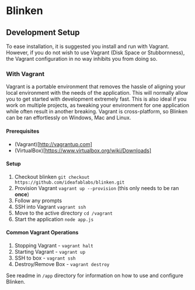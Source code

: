 # Blinken

## Development Setup

To ease installation, it is suggested you install and run with Vagrant. However, if you do not wish to use Vagrant (Disk Space or Stubbornness), the Vagrant configuration in no way inhibits you from doing so.

### With Vagrant

Vagrant is a portable environment that removes the hassle of aligning your local environment with the needs of the application. This will normally allow you to get started with development extremely fast. This is also ideal if you work on multiple projects, as tweaking your environment for one application while often result in another breaking. Vagrant is cross-platform, so Blinken can be ran effortlessly on Windows, Mac and Linux. 

#### Prerequisites 
- (Vagrant)[http://vagrantup.com]
- (VirtualBox)[https://www.virtualbox.org/wiki/Downloads]

#### Setup
1. Checkout blinken `git checkout https://github.com/ideafablabs/blinken.git`
1. Provision Vagrant `vagrant up --provision` (this only needs to be ran **once**)
1. Follow any prompts
1. SSH into Vagrant `vagrant ssh`
1. Move to the active directory `cd /vagrant`
1. Start the application `node app.js`

#### Common Vagrant Operations
1. Stopping Vagrant - `vagrant halt`
1. Starting Vagrant - `vagrant up`
1. SSH to box - `vagrant ssh`
1. Destroy/Remove Box - `vagrant destroy`

See readme in `/app` directory for information on how to use and configure Blinken.
